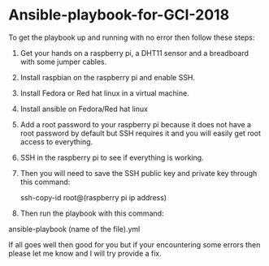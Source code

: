 # Ansible-playbook-for-GCI-2018

To get the playbook up and running with no error then follow these steps:

1. Get your hands on a raspberry pi, a DHT11 sensor and a breadboard with some jumper cables.

2.  Install raspbian on the raspberry pi and enable SSH.

3.  Install Fedora or Red hat linux in a virtual machine.

4. Install ansible on Fedora/Red hat linux

5. Add a root password to your raspberry pi because it does not have a root password by default but SSH requires it and you will easily
get root access to everything.

6. SSH in the raspberry pi to see if everything is working.

7. Then you will need to save the SSH public key and private key through this command:

   ssh-copy-id root@(raspberry pi ip address)
   
8. Then run the playbook with this command:

  ansible-playbook (name of the file).yml
  

If all goes well then good for you but if your encountering some errors then please let me know and I will try provide a fix.
